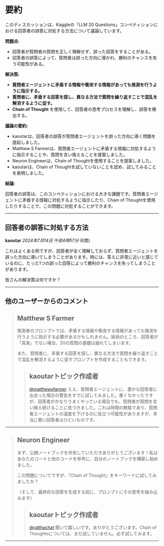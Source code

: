 # 要約 
このディスカッションは、Kaggleの「LLM 20 Questions」コンペティションにおける回答者の誤答に対処する方法について議論しています。

**問題点:**

* 回答者が質問者の質問を正しく理解せず、誤った回答をすることがある。
* 回答者の誤答によって、質問者は誤った方向に導かれ、勝利のチャンスを失う可能性がある。

**解決策:**

* **質問者エージェントに矛盾する情報や衝突する情報があっても推測を行うように指示する。**
* **質問者に、矛盾する回答を探し、異なる方法で質問を繰り返すことで混乱を解消するように促す。**
* **Chain of Thought** を使用して、回答者の思考プロセスを理解し、誤答を検出する。

**議論の要約:**

* kaoutarは、回答者の誤答が質問者エージェントを誤った方向に導く問題を提起しました。
* Matthew S Farmerは、質問者エージェントに矛盾する情報に対処するように指示することや、質問を言い換えることを提案しました。
* Neuron Engineerは、Chain of Thoughtを使用することを提案しました。
* kaoutarは、Chain of Thoughtを試していないことを認め、試してみることを表明しました。

**結論:**

回答者の誤答は、このコンペティションにおける大きな課題です。質問者エージェントに矛盾する情報に対処するように指示したり、Chain of Thoughtを使用したりすることで、この問題に対処することができます。


---
## 回答者の誤答に対処する方法

**kaoutar** *2024年7月14日 午前4時57分* (6票)

これはよくある例ですが、回答者が全く理解しておらず、質問者エージェントを誤った方向に導いてしまうことがあります。時には、答えに非常に近いと感じているのに、たった1つの誤った回答によって勝利のチャンスを失ってしまうことがあります。

皆さんの解決策は何ですか？

---

## 他のユーザーからのコメント

> ## Matthew S Farmer
> 
> 推測者のプロンプトでは、矛盾する情報や衝突する情報があっても推測を行うように指示する必要があるかもしれません。結局のところ、回答者が「真実」でない場合、20の質問の基礎は崩れてしまいます。
> 
> また、質問者に、矛盾する回答を探し、異なる方法で質問を繰り返すことで混乱を解消するように促すプロンプトを作成することもできます。
> 
> 
> 
> > ## kaoutarトピック作成者
> > 
> > [@matthewsfarmer](https://www.kaggle.com/matthewsfarmer) ええ、質問者エージェントに、愚かな回答者に出会った場合の警告をすでに試してみました。悪くなかったですが、回答者がかなりうまくやっている場合でも、質問者が質問を言い換え続けることに気づきました。これは時間の無駄であり、質問者エージェントの温度を下げるのに役立つ可能性がありますが、本当に悪い回答者はひどいものです。
> > 
> > 
> > 
---
> ## Neuron Engineer
> 
> まず、公開ノートブックを共有していただきありがとうございます！私はあなたのコードと他のコードを参考に、自分のノートブックを構築し始めました。
> 
> この問題についてですが、「Chain of Thought」をキーワードに試してみましたか？
> 
> （そして、最終的な回答を生成する前に、プロンプトにその思考を組み込みます）
> 
> 
> 
> > ## kaoutarトピック作成者
> > 
> > [@ratthachat](https://www.kaggle.com/ratthachat) 聞いて嬉しいです。ありがとうございます。Chain of Thoughtsについては、まだ試していません。必ず試してみます。
> > 
> > 
> > 
---

